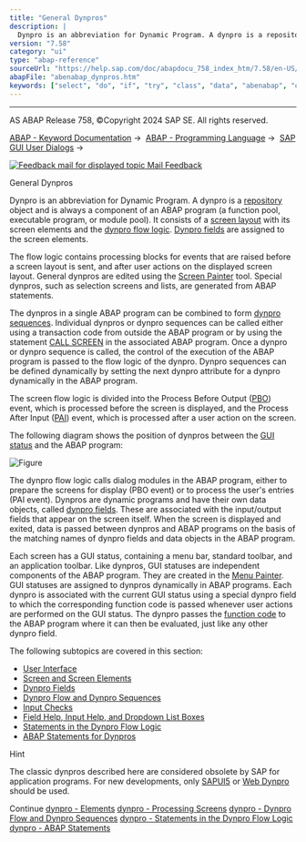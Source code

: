 ```yaml
---
title: "General Dynpros"
description: |
  Dynpro is an abbreviation for Dynamic Program. A dynpro is a repository(https://help.sap.com/doc/abapdocu_758_index_htm/7.58/en-US/abenrepository_glosry.htm 'Glossary Entry') object and is always a component of an ABAP program (a function pool, executable program, or module pool). It consists of a
version: "7.58"
category: "ui"
type: "abap-reference"
sourceUrl: "https://help.sap.com/doc/abapdocu_758_index_htm/7.58/en-US/abenabap_dynpros.htm"
abapFile: "abenabap_dynpros.htm"
keywords: ["select", "do", "if", "try", "class", "data", "abenabap", "dynpros"]
---
```


* * *

AS ABAP Release 758, ©Copyright 2024 SAP SE. All rights reserved.

[ABAP - Keyword Documentation](https://help.sap.com/doc/abapdocu_758_index_htm/7.58/en-US/abenabap.htm) →  [ABAP - Programming Language](https://help.sap.com/doc/abapdocu_758_index_htm/7.58/en-US/abenabap_reference.htm) →  [SAP GUI User Dialogs](https://help.sap.com/doc/abapdocu_758_index_htm/7.58/en-US/abenabap_screens.htm) → 

 [![](Mail.gif?object=Mail.gif "Feedback mail for displayed topic") Mail Feedback](mailto:f1_help@sap.com?subject=Feedback%20on%20ABAP%20Documentation&body=Document:%20General%20Dynpros%2C%20ABENABAP_DYNPROS%2C%20758%0D%0A%0D%0AError:%0D%0A%0D%0A%0D%0A%0D%0ASuggestion%20for%20improvement:)

General Dynpros

Dynpro is an abbreviation for Dynamic Program. A dynpro is a [repository](https://help.sap.com/doc/abapdocu_758_index_htm/7.58/en-US/abenrepository_glosry.htm "Glossary Entry") object and is always a component of an ABAP program (a function pool, executable program, or module pool). It consists of a [screen layout](https://help.sap.com/doc/abapdocu_758_index_htm/7.58/en-US/abenscreen_glosry.htm "Glossary Entry") with its screen elements and the [dynpro flow logic](https://help.sap.com/doc/abapdocu_758_index_htm/7.58/en-US/abendynpro_flow_logic_glosry.htm "Glossary Entry"). [Dynpro fields](https://help.sap.com/doc/abapdocu_758_index_htm/7.58/en-US/abendynpro_field_glosry.htm "Glossary Entry") are assigned to the screen elements.

The flow logic contains processing blocks for events that are raised before a screen layout is sent, and after user actions on the displayed screen layout. General dynpros are edited using the [Screen Painter](https://help.sap.com/doc/abapdocu_758_index_htm/7.58/en-US/abenscreen_painter_glosry.htm "Glossary Entry") tool. Special dynpros, such as selection screens and lists, are generated from ABAP statements.

The dynpros in a single ABAP program can be combined to form [dynpro sequences](https://help.sap.com/doc/abapdocu_758_index_htm/7.58/en-US/abendynpro_sequence_glosry.htm "Glossary Entry"). Individual dynpros or dynpro sequences can be called either using a transaction code from outside the ABAP program or by using the statement [CALL SCREEN](https://help.sap.com/doc/abapdocu_758_index_htm/7.58/en-US/abapcall_screen.htm) in the associated ABAP program. Once a dynpro or dynpro sequence is called, the control of the execution of the ABAP program is passed to the flow logic of the dynpro. Dynpro sequences can be defined dynamically by setting the next dynpro attribute for a dynpro dynamically in the ABAP program.

The screen flow logic is divided into the Process Before Output ([PBO](https://help.sap.com/doc/abapdocu_758_index_htm/7.58/en-US/abenpbo_glosry.htm "Glossary Entry")) event, which is processed before the screen is displayed, and the Process After Input ([PAI](https://help.sap.com/doc/abapdocu_758_index_htm/7.58/en-US/abenpai_glosry.htm "Glossary Entry")) event, which is processed after a user action on the screen.

The following diagram shows the position of dynpros between the [GUI status](https://help.sap.com/doc/abapdocu_758_index_htm/7.58/en-US/abengui_status_glosry.htm "Glossary Entry") and the ABAP program:

![Figure](dynpro_position.png)

The dynpro flow logic calls dialog modules in the ABAP program, either to prepare the screens for display (PBO event) or to process the user's entries (PAI event). Dynpros are dynamic programs and have their own data objects, called [dynpro fields](https://help.sap.com/doc/abapdocu_758_index_htm/7.58/en-US/abendynpro_field_glosry.htm "Glossary Entry"). These are associated with the input/output fields that appear on the screen itself. When the screen is displayed and exited, data is passed between dynpros and ABAP programs on the basis of the matching names of dynpro fields and data objects in the ABAP program.

Each screen has a GUI status, containing a menu bar, standard toolbar, and an application toolbar. Like dynpros, GUI statuses are independent components of the ABAP program. They are created in the [Menu Painter](https://help.sap.com/doc/abapdocu_758_index_htm/7.58/en-US/abenmenu_painter_glosry.htm "Glossary Entry"). GUI statuses are assigned to dynpros dynamically in ABAP programs. Each dynpro is associated with the current GUI status using a special dynpro field to which the corresponding function code is passed whenever user actions are performed on the GUI status. The dynpro passes the [function code](https://help.sap.com/doc/abapdocu_758_index_htm/7.58/en-US/abenfunction_code_glosry.htm "Glossary Entry") to the ABAP program where it can then be evaluated, just like any other dynpro field.

The following subtopics are covered in this section:

-   [User Interface](https://help.sap.com/doc/abapdocu_758_index_htm/7.58/en-US/abenabap_dynpros_gui.htm)
-   [Screen and Screen Elements](https://help.sap.com/doc/abapdocu_758_index_htm/7.58/en-US/abenabap_dynpros_screen.htm)
-   [Dynpro Fields](https://help.sap.com/doc/abapdocu_758_index_htm/7.58/en-US/abenabap_dynpros_fields.htm)
-   [Dynpro Flow and Dynpro Sequences](https://help.sap.com/doc/abapdocu_758_index_htm/7.58/en-US/abenabap_dynpros_processing.htm)
-   [Input Checks](https://help.sap.com/doc/abapdocu_758_index_htm/7.58/en-US/abenabap_dynpros_checks.htm)
-   [Field Help, Input Help, and Dropdown List Boxes](https://help.sap.com/doc/abapdocu_758_index_htm/7.58/en-US/abenabap_dynpros_help.htm)
-   [Statements in the Dynpro Flow Logic](https://help.sap.com/doc/abapdocu_758_index_htm/7.58/en-US/abenabap_dynpros_dynpro_statements.htm)
-   [ABAP Statements for Dynpros](https://help.sap.com/doc/abapdocu_758_index_htm/7.58/en-US/abenabap_dynpros_abap_statements.htm)

Hint

The classic dynpros described here are considered obsolete by SAP for application programs. For new developments, only [SAPUI5](https://help.sap.com/doc/abapdocu_758_index_htm/7.58/en-US/abensapui5_glosry.htm "Glossary Entry") or [Web Dynpro](https://help.sap.com/doc/abapdocu_758_index_htm/7.58/en-US/abenweb_dynpro_glosry.htm "Glossary Entry") should be used.

Continue
[dynpro - Elements](https://help.sap.com/doc/abapdocu_758_index_htm/7.58/en-US/abenabap_dynpro_elements.htm)
[dynpro - Processing Screens](https://help.sap.com/doc/abapdocu_758_index_htm/7.58/en-US/abenabap_dynpro_processing_screens.htm)
[dynpro - Dynpro Flow and Dynpro Sequences](https://help.sap.com/doc/abapdocu_758_index_htm/7.58/en-US/abenabap_dynpros_processing.htm)
[dynpro - Statements in the Dynpro Flow Logic](https://help.sap.com/doc/abapdocu_758_index_htm/7.58/en-US/abenabap_dynpros_dynpro_statements.htm)
[dynpro - ABAP Statements](https://help.sap.com/doc/abapdocu_758_index_htm/7.58/en-US/abenabap_dynpros_abap_statements.htm)
